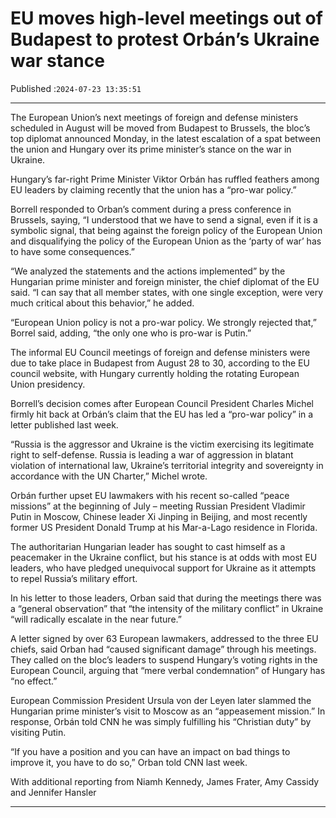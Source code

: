 # EU moves high-level meetings out of Budapest to protest Orbán’s Ukraine war stance

Published :`2024-07-23 13:35:51`

---

The European Union’s next meetings of foreign and defense ministers scheduled in August will be moved from Budapest to Brussels, the bloc’s top diplomat announced Monday, in the latest escalation of a spat between the union and Hungary over its prime minister’s stance on the war in Ukraine.

Hungary’s far-right Prime Minister Viktor Orbán has ruffled feathers among EU leaders by claiming recently that the union has a “pro-war policy.”

Borrell responded to Orban’s comment during a press conference in Brussels, saying, “I understood that we have to send a signal, even if it is a symbolic signal, that being against the foreign policy of the European Union and disqualifying the policy of the European Union as the ‘party of war’ has to have some consequences.”

“We analyzed the statements and the actions implemented” by the Hungarian prime minister and foreign minister, the chief diplomat of the EU said. “I can say that all member states, with one single exception, were very much critical about this behavior,” he added.

“European Union policy is not a pro-war policy. We strongly rejected that,” Borrel said, adding, “the only one who is pro-war is Putin.”

The informal EU Council meetings of foreign and defense ministers were due to take place in Budapest from August 28 to 30, according to the EU council website, with Hungary currently holding the rotating European Union presidency.

Borrell’s decision comes after European Council President Charles Michel firmly hit back at Orbán’s claim that the EU has led a “pro-war policy” in a letter published last week.

“Russia is the aggressor and Ukraine is the victim exercising its legitimate right to self-defense. Russia is leading a war of aggression in blatant violation of international law, Ukraine’s territorial integrity and sovereignty in accordance with the UN Charter,” Michel wrote.

Orbán further upset EU lawmakers with his recent so-called “peace missions” at the beginning of July – meeting Russian President Vladimir Putin in Moscow, Chinese leader Xi Jinping in Beijing, and most recently former US President Donald Trump at his Mar-a-Lago residence in Florida.

The authoritarian Hungarian leader has sought to cast himself as a peacemaker in the Ukraine conflict, but his stance is at odds with most EU leaders, who have pledged unequivocal support for Ukraine as it attempts to repel Russia’s military effort.

In his letter to those leaders, Orban said that during the meetings there was a “general observation” that “the intensity of the military conflict” in Ukraine “will radically escalate in the near future.”

A letter signed by over 63 European lawmakers, addressed to the three EU chiefs, said Orban had “caused significant damage” through his meetings. They called on the bloc’s leaders to suspend Hungary’s voting rights in the European Council, arguing that “mere verbal condemnation” of Hungary has “no effect.”

European Commission President Ursula von der Leyen later slammed the Hungarian prime minister’s visit to Moscow as an “appeasement mission.” In response, Orbán told CNN he was simply fulfilling his “Christian duty” by visiting Putin.

“If you have a position and you can have an impact on bad things to improve it, you have to do so,” Orban told CNN last week.

With additional reporting from Niamh Kennedy, James Frater, Amy Cassidy and Jennifer Hansler

---


